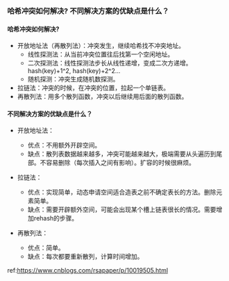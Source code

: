 ### 哈希冲突如何解决? 不同解决方案的优缺点是什么？

#### 哈希冲突如何解决?

- 开放地址法（再散列法）：冲突发生，继续哈希找不冲突地址。
  - 线性探测法：从当前冲突位置往后找第一个空闲地址。
  - 二次探测法：线性探测法步长从线性递增，变成二次方递增。hash(key)+1^2, hash(key)+2^2...
  - 随机探测：冲突生成随机数探测。 
- 拉链法：冲突的时候，在冲突的位置，拉起一个单链表。
- 再散列法：用多个散列函数，冲突以后继续用后面的散列函数。



####  不同解决方案的优缺点是什么？

- 开放地址法：
  - 优点：不用额外开辟空间。
  - 缺点：散列表数据越来越多，冲突可能越来越大，极端需要从头遍历到尾部。不容易删除（每次插入之间有影响）。扩容的时候很麻烦。

- 拉链法：
  - 优点：实现简单，动态申请空间适合造表之前不确定表长的方法。删除元素简单。
  - 缺点：需要开辟额外空间，可能会出现某个槽上链表很长的情况。需要增加rehash的步骤。

- 再散列法：

  - 优点：简单。
  - 缺点：每次都要重新散列，计算时间增加。

  



ref:https://www.cnblogs.com/rsapaper/p/10019505.html